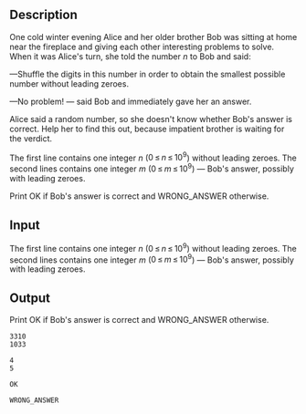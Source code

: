 ## Description

<div><p>One cold winter evening Alice and her older brother Bob was sitting at home near the fireplace and giving each other interesting problems to solve. When it was Alice's turn, she told the number <span class="tex-span"><i>n</i></span> to Bob and said:</p><p>—Shuffle the digits in this number in order to obtain the smallest possible number without leading zeroes.</p><p>—No problem! — said Bob and immediately gave her an answer.</p><p>Alice said a random number, so she doesn't know whether Bob's answer is correct. Help her to find this out, because impatient brother is waiting for the verdict.</p></div><div class="input-specification"><p>The first line contains one integer <span class="tex-span"><i>n</i></span> (<span class="tex-span">0 ≤ <i>n</i> ≤ 10<sup class="upper-index">9</sup></span>) without leading zeroes. The second lines contains one integer <span class="tex-span"><i>m</i></span> (<span class="tex-span">0 ≤ <i>m</i> ≤ 10<sup class="upper-index">9</sup></span>) — Bob's answer, possibly with leading zeroes.</p></div><div class="output-specification"><p>Print <span class="tex-font-style-tt">OK</span> if Bob's answer is correct and <span class="tex-font-style-tt">WRONG_ANSWER</span> otherwise.</p></div>

## Input

<p>The first line contains one integer <span class="tex-span"><i>n</i></span> (<span class="tex-span">0 ≤ <i>n</i> ≤ 10<sup class="upper-index">9</sup></span>) without leading zeroes. The second lines contains one integer <span class="tex-span"><i>m</i></span> (<span class="tex-span">0 ≤ <i>m</i> ≤ 10<sup class="upper-index">9</sup></span>) — Bob's answer, possibly with leading zeroes.</p>

## Output

<p>Print <span class="tex-font-style-tt">OK</span> if Bob's answer is correct and <span class="tex-font-style-tt">WRONG_ANSWER</span> otherwise.</p>





```input1
3310
1033

```




```input2
4
5

```




```output1
OK

```




```output2
WRONG_ANSWER

```


